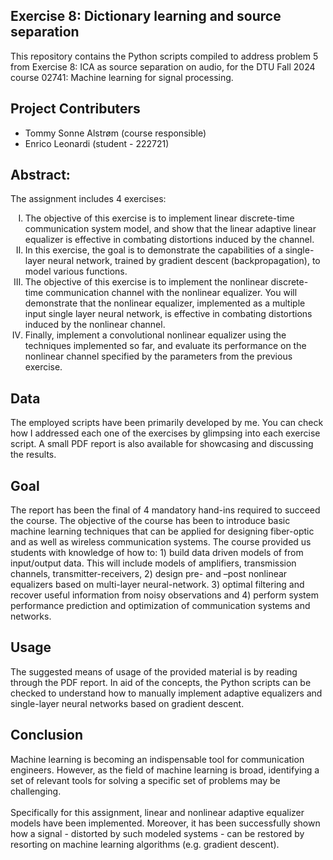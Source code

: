 ## Exercise 8: Dictionary learning and source separation
This repository contains the Python scripts compiled to address problem 5 from Exercise 8: ICA as source separation on audio, for the DTU Fall 2024 course 02741: Machine learning for signal processing.

## Project Contributers
<ul>
  <li>Tommy Sonne Alstrøm (course responsible)</li>
  <li>Enrico Leonardi (student - 222721)</li>
</ul>

## Abstract:
The assignment includes 4 exercises:
<ol type="I">
  <li>The objective of this exercise is to implement linear discrete-time communication system model, and show that the linear adaptive linear equalizer is effective in combating distortions induced by the channel.</li>
  <li>In this exercise, the goal is to demonstrate the capabilities of a single-layer neural network, trained by gradient descent (backpropagation), to model various functions.</li>
  <li>The objective of this exercise is to implement the nonlinear discrete-time communication channel with the nonlinear equalizer. You will demonstrate that the nonlinear equalizer, implemented as a multiple input single layer neural network, is effective in combating distortions induced by the nonlinear channel.</li>
  <li>Finally, implement a convolutional nonlinear equalizer using the techniques implemented so far, and evaluate its performance on the nonlinear channel specified by the parameters from the previous exercise.</li>
</ol>

## Data
The employed scripts have been primarily developed by me. You can check how I addressed each one of the exercises by glimpsing into each exercise script. A small PDF report is also available for showcasing and discussing the results.

## Goal
The report has been the final of 4 mandatory hand-ins required to succeed the course. The objective of the course has been to introduce basic machine learning techniques that can be applied for designing fiber-optic and as well as wireless communication systems. The course provided us students with knowledge of how to: 1) build data driven models of from input/output data. This will include models of amplifiers, transmission channels, transmitter-receivers, 2) design pre- and –post nonlinear equalizers based on multi-layer neural-network. 3) optimal filtering and recover useful information from noisy observations and 4) perform system performance prediction and optimization of communication systems and networks.

## Usage
The suggested means of usage of the provided material is by reading through the PDF report. In aid of the concepts, the Python scripts can be checked to understand how to manually implement adaptive equalizers and single-layer neural networks based on gradient descent.

## Conclusion
Machine learning is becoming an indispensable tool for communication engineers. However, as the field of machine learning is broad, identifying a set of relevant tools for solving a specific set of problems may be challenging. <br/><br/> Specifically for this assignment, linear and nonlinear adaptive equalizer models have been implemented. Moreover, it has been successfully shown how a signal - distorted by such modeled systems - can be restored by resorting on machine learning algorithms (e.g. gradient descent).
